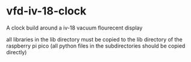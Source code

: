 # vfd-iv-18-clock

A clock build around a iv-18 vacuum flourecent display

all libraries in the lib directory must be copied to the lib directory of the raspberry pi pico (all python files in the subdirectories should be copied directly)
